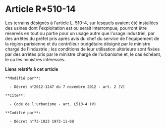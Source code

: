 # Article R*510-14

Les terrains désignés à l'article L. 510-4, sur lesquels avaient été installées des usines dont l'exploitation est ou serait
interrompue, pourront être réservés en tout ou partie pour un usage autre que l'usage industriel, par des arrêtés du préfet
pris après avis du chef du service de l'équipement de la région parisienne et du contrôleur budgétaire désigné par le
ministre chargé de l'industrie ; les conditions de leur utilisation ultérieure sont fixées par des arrêtés pris par le
ministre chargé de l'urbanisme et, le cas échéant, le ou les ministres intéressés.

**Liens relatifs à cet article**

	**Modifié par**:

	  - Décret n°2012-1247 du 7 novembre 2012 - art. 2 (V)

	**Cite**:

	  - Code de l'urbanisme - art. L510-4 (V)

	**Codifié par**:

	  - Décret n°73-1023 1973-11-08

